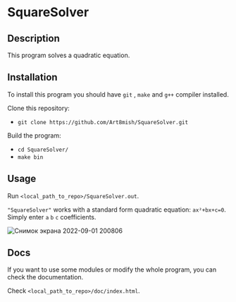 # SquareSolver

## Description

This program solves a quadratic equation.

## Installation

To install this program you should have `git` , `make` and `g++` compiler installed.

Clone this repository:
- `git clone https://github.com/Art8mish/SquareSolver.git` 

Build the program:
- `cd SquareSolver/`
- `make bin`

## Usage

Run `<local_path_to_repo>/SquareSolver.out`.

`"SquareSolver"` works with a standard form quadratic equation: `ax²+bx+c=0`. Simply enter `a` `b` `c` coefficients.

![Снимок экрана 2022-09-01 200806](https://user-images.githubusercontent.com/111497619/187972450-fb75fadd-3593-44b0-aa49-936ae9f05999.png)

## Docs

If you want to use some modules or modify the whole program, you can check the documentation.

Check `<local_path_to_repo>/doc/index.html`.
